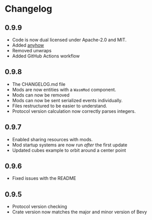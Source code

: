# Changelog

## 0.9.9

-   Code is now dual licensed under Apache-2.0 and MIT.
-   Added [anyhow](https://crates.io/crates/anyhow)
-   Removed unwraps
-   Added GitHub Actions workflow

## 0.9.8

-   The CHANGELOG.md file
-   Mods are now entities with a `WasmMod` component.
-   Mods can now be removed
-   Mods can now be sent serialized events individually.
-   Files restructured to be easier to understand.
-   Protocol version calculation now correctly parses integers.

## 0.9.7

-   Enabled sharing resources with mods.
-   Mod startup systems are now run _after_ the first update
-   Updated cubes example to orbit around a center point

## 0.9.6

-   Fixed issues with the README

## 0.9.5

-   Protocol version checking
-   Crate version now matches the major and minor version of Bevy
